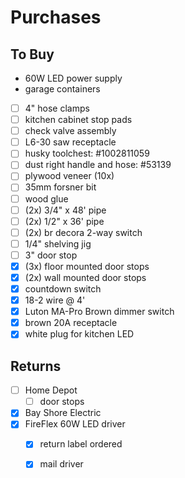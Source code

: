 # Purchases

## To Buy

- 60W LED power supply
- garage containers
- [ ] 4" hose clamps
- [ ] kitchen cabinet stop pads
- [ ] check valve assembly
- [ ] L6-30 saw receptacle
- [ ] husky toolchest: #1002811059
- [ ] dust right handle and hose: #53139
- [ ] plywood veneer (10x)
- [ ] 35mm forsner bit
- [ ] wood glue
- [ ] (2x) 3/4" x 48' pipe
- [ ] (2x) 1/2" x 36' pipe
- [ ] (2x) br decora 2-way switch
- [ ] 1/4" shelving jig
- [ ] 3" door stop
- [x] (3x) floor mounted door stops
- [x] (2x) wall mounted door stops
- [x] countdown switch
- [x] 18-2 wire @ 4'
- [x] Luton MA-Pro Brown dimmer switch
- [x] brown 20A receptacle
- [x] white plug for kitchen LED

## Returns

- [ ] Home Depot
  - [ ] door stops
- [x] Bay Shore Electric
- [x] FireFlex 60W LED driver
  - [x] return label ordered
  - [x] mail driver


